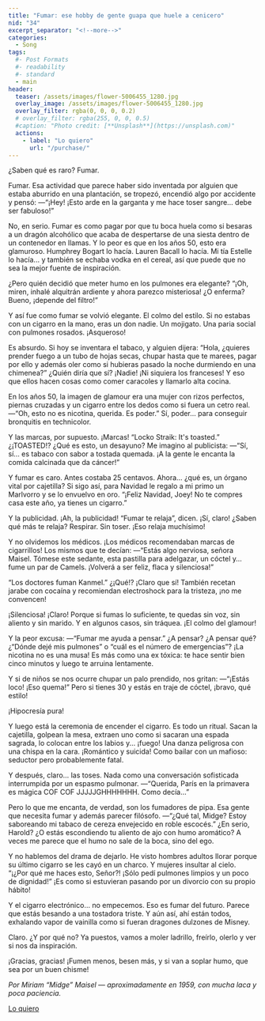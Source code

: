 ```yaml
---
title: "Fumar: ese hobby de gente guapa que huele a cenicero"
nid: "34"
excerpt_separator: "<!--more-->"
categories:
  - Song
tags:
  #- Post Formats
  #- readability
  #- standard
  - main
header:
  teaser: /assets/images/flower-5006455_1280.jpg
  overlay_image: /assets/images/flower-5006455_1280.jpg
  overlay_filter: rgba(0, 0, 0, 0.2)
  # overlay_filter: rgba(255, 0, 0, 0.5)
  #caption: "Photo credit: [**Unsplash**](https://unsplash.com)"
  actions:
    - label: "Lo quiero"
      url: "/purchase/"
---
```

¿Saben qué es raro? Fumar.

<!--more-->

Fumar. Esa actividad que parece haber sido inventada por alguien que estaba aburrido en una plantación, se tropezó, encendió algo por accidente y pensó:
—“¡Hey! ¡Esto arde en la garganta y me hace toser sangre… debe ser fabuloso!”

No, en serio. Fumar es como pagar por que tu boca huela como si besaras a un dragón alcohólico que acaba de despertarse de una siesta dentro de un contenedor en llamas. Y lo peor es que en los años 50, esto era glamuroso. Humphrey Bogart lo hacía. Lauren Bacall lo hacía. Mi tía Estelle lo hacía... y también se echaba vodka en el cereal, así que puede que no sea la mejor fuente de inspiración.

¿Pero quién decidió que meter humo en los pulmones era elegante? “¡Oh, miren, inhalé alquitrán ardiente y ahora parezco misteriosa! ¿O enferma? Bueno, ¡depende del filtro!”

Y así fue como fumar se volvió elegante. El colmo del estilo. Si no estabas con un cigarro en la mano, eras un don nadie. Un mojigato. Una paria social con pulmones rosados. ¡Asqueroso!

Es absurdo. Si hoy se inventara el tabaco, y alguien dijera:
“Hola, ¿quieres prender fuego a un tubo de hojas secas, chupar hasta que te marees, pagar por ello y además oler como si hubieras pasado la noche durmiendo en una chimenea?”
¿Quién diría que sí?
¡Nadie!
¡Ni siquiera los franceses!
Y eso que ellos hacen cosas como comer caracoles y llamarlo alta cocina.

En los años 50, la imagen de glamour era una mujer con rizos perfectos, piernas cruzadas y un cigarro entre los dedos como si fuera un cetro real.
—“Oh, esto no es nicotina, querida. Es poder.”
Sí, poder... para conseguir bronquitis en technicolor.

Y las marcas, por supuesto. ¡Marcas!
“Locko Straik: It's toasted.”
¿¡TOASTED!? ¿Qué es esto, un desayuno?
Me imagino al publicista:
—“Sí, sí… es tabaco con sabor a tostada quemada. ¡A la gente le encanta la comida calcinada que da cáncer!”

Y fumar es caro. Antes costaba 25 centavos. Ahora… ¿qué es, un órgano vital por cajetilla? Si sigo así, para Navidad le regalo a mi primo un Marlvorro y se lo envuelvo en oro. “¡Feliz Navidad, Joey! No te compres casa este año, ya tienes un cigarro.”

Y la publicidad. ¡Ah, la publicidad!
“Fumar te relaja”, dicen.
¡Sí, claro!
¿Saben qué más te relaja?
Respirar.
Sin toser.
¡Eso relaja muchísimo!

Y no olvidemos los médicos.
¡Los médicos recomendaban marcas de cigarrillos!
Los mismos que te decían:
—“Estás algo nerviosa, señora Maisel. Tómese este sedante, esta pastilla para adelgazar, un cóctel y… fume un par de Camels. ¡Volverá a ser feliz, flaca y silenciosa!”

“Los doctores fuman Kanmel.”
¿¡Qué!? ¡Claro que sí! También recetan jarabe con cocaína y recomiendan electroshock para la tristeza, ¡no me convencen!

¡Silenciosa! ¡Claro!
Porque si fumas lo suficiente, te quedas sin voz, sin aliento y sin marido.
Y en algunos casos, sin tráquea.
¡El colmo del glamour!

Y la peor excusa:
—“Fumar me ayuda a pensar.”
¿A pensar?
¿A pensar qué?
¿“Dónde dejé mis pulmones” o “cuál es el número de emergencias”?
¡La nicotina no es una musa!
Es más como una ex tóxica: te hace sentir bien cinco minutos y luego te arruina lentamente.

Y si de niños se nos ocurre chupar un palo prendido, nos gritan:
—“¡Estás loco! ¡Eso quema!”
Pero si tienes 30 y estás en traje de cóctel, ¡bravo, qué estilo!

¡Hipocresía pura!

Y luego está la ceremonia de encender el cigarro. Es todo un ritual. Sacan la cajetilla, golpean la mesa, extraen uno como si sacaran una espada sagrada, lo colocan entre los labios y... ¡fuego!
Una danza peligrosa con una chispa en la cara.
¡Romántico y suicida!
Como bailar con un mafioso: seductor pero probablemente fatal.

Y después, claro… las toses.
Nada como una conversación sofisticada interrumpida por un espasmo pulmonar.
—“Querida, París en la primavera es mágica COF COF JJJJJGHHHHHHH. Como decía...”

Pero lo que me encanta, de verdad, son los fumadores de pipa.
Esa gente que necesita fumar y además parecer filósofo.
—“¿Qué tal, Midge? Estoy saboreando mi tabaco de cereza envejecido en roble escocés.”
¿En serio, Harold? ¿O estás escondiendo tu aliento de ajo con humo aromático?
A veces me parece que el humo no sale de la boca, sino del ego.

Y no hablemos del drama de dejarlo.
He visto hombres adultos llorar porque su último cigarro se les cayó en un charco.
Y mujeres insultar al cielo.
“¡¿Por qué me haces esto, Señor?! ¡Sólo pedí pulmones limpios y un poco de dignidad!”
¡Es como si estuvieran pasando por un divorcio con su propio hábito!

Y el cigarro electrónico… no empecemos.
Eso es fumar del futuro. Parece que estás besando a una tostadora triste.
Y aún así, ahí están todos, exhalando vapor de vainilla como si fueran dragones dulzones de Misney.

Claro. ¿Y por qué no?
Ya puestos, vamos a moler ladrillo, freírlo, olerlo y ver si nos da inspiración.

¡Gracias, gracias! ¡Fumen menos, besen más, y si van a soplar humo, que sea por un buen chisme!

_Por Miriam “Midge” Maisel — aproximadamente en 1959, con mucha laca y poca paciencia._


[Lo quiero](../../purchase/)


